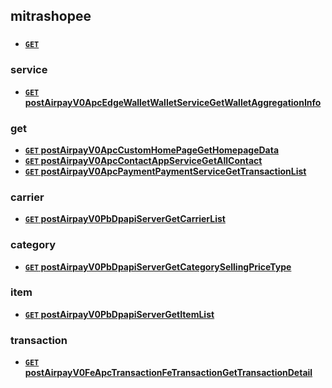 ## mitrashopee


###  

- **[`GET` ](./docs/.md)** 

### service 

- **[`GET` postAirpayV0ApcEdgeWalletWalletServiceGetWalletAggregationInfo](./docs/post-airpay-v0-apc-edge-wallet-wallet-service-get-wallet-aggregation-info.md)** 

### get 

- **[`GET` postAirpayV0ApcCustomHomePageGetHomepageData](./docs/post-airpay-v0-apc-custom-home-page-get-homepage-data.md)** 
- **[`GET` postAirpayV0ApcContactAppServiceGetAllContact](./docs/post-airpay-v0-apc-contact-app-service-get-all-contact.md)** 
- **[`GET` postAirpayV0ApcPaymentPaymentServiceGetTransactionList](./docs/post-airpay-v0-apc-payment-payment-service-get-transaction-list.md)** 

### carrier 

- **[`GET` postAirpayV0PbDpapiServerGetCarrierList](./docs/post-airpay-v0-pb-dpapi-server-get-carrier-list.md)** 

### category 

- **[`GET` postAirpayV0PbDpapiServerGetCategorySellingPriceType](./docs/post-airpay-v0-pb-dpapi-server-get-category-selling-price-type.md)** 

### item 

- **[`GET` postAirpayV0PbDpapiServerGetItemList](./docs/post-airpay-v0-pb-dpapi-server-get-item-list.md)** 

### transaction 

- **[`GET` postAirpayV0FeApcTransactionFeTransactionGetTransactionDetail](./docs/post-airpay-v0-fe-apc-transaction-fe-transaction-get-transaction-detail.md)** 

